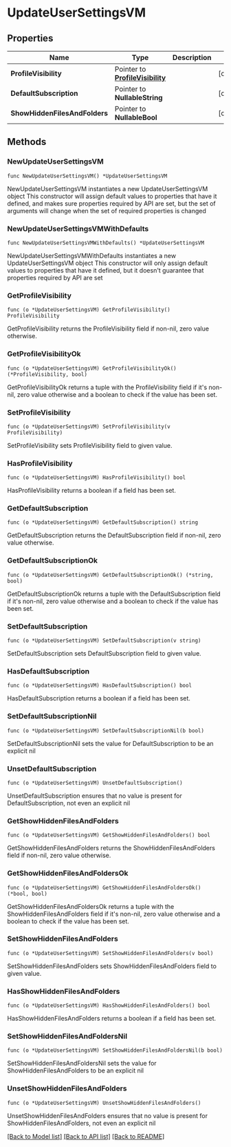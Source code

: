 # UpdateUserSettingsVM

## Properties

Name | Type | Description | Notes
------------ | ------------- | ------------- | -------------
**ProfileVisibility** | Pointer to [**ProfileVisibility**](ProfileVisibility.md) |  | [optional] 
**DefaultSubscription** | Pointer to **NullableString** |  | [optional] 
**ShowHiddenFilesAndFolders** | Pointer to **NullableBool** |  | [optional] 

## Methods

### NewUpdateUserSettingsVM

`func NewUpdateUserSettingsVM() *UpdateUserSettingsVM`

NewUpdateUserSettingsVM instantiates a new UpdateUserSettingsVM object
This constructor will assign default values to properties that have it defined,
and makes sure properties required by API are set, but the set of arguments
will change when the set of required properties is changed

### NewUpdateUserSettingsVMWithDefaults

`func NewUpdateUserSettingsVMWithDefaults() *UpdateUserSettingsVM`

NewUpdateUserSettingsVMWithDefaults instantiates a new UpdateUserSettingsVM object
This constructor will only assign default values to properties that have it defined,
but it doesn't guarantee that properties required by API are set

### GetProfileVisibility

`func (o *UpdateUserSettingsVM) GetProfileVisibility() ProfileVisibility`

GetProfileVisibility returns the ProfileVisibility field if non-nil, zero value otherwise.

### GetProfileVisibilityOk

`func (o *UpdateUserSettingsVM) GetProfileVisibilityOk() (*ProfileVisibility, bool)`

GetProfileVisibilityOk returns a tuple with the ProfileVisibility field if it's non-nil, zero value otherwise
and a boolean to check if the value has been set.

### SetProfileVisibility

`func (o *UpdateUserSettingsVM) SetProfileVisibility(v ProfileVisibility)`

SetProfileVisibility sets ProfileVisibility field to given value.

### HasProfileVisibility

`func (o *UpdateUserSettingsVM) HasProfileVisibility() bool`

HasProfileVisibility returns a boolean if a field has been set.

### GetDefaultSubscription

`func (o *UpdateUserSettingsVM) GetDefaultSubscription() string`

GetDefaultSubscription returns the DefaultSubscription field if non-nil, zero value otherwise.

### GetDefaultSubscriptionOk

`func (o *UpdateUserSettingsVM) GetDefaultSubscriptionOk() (*string, bool)`

GetDefaultSubscriptionOk returns a tuple with the DefaultSubscription field if it's non-nil, zero value otherwise
and a boolean to check if the value has been set.

### SetDefaultSubscription

`func (o *UpdateUserSettingsVM) SetDefaultSubscription(v string)`

SetDefaultSubscription sets DefaultSubscription field to given value.

### HasDefaultSubscription

`func (o *UpdateUserSettingsVM) HasDefaultSubscription() bool`

HasDefaultSubscription returns a boolean if a field has been set.

### SetDefaultSubscriptionNil

`func (o *UpdateUserSettingsVM) SetDefaultSubscriptionNil(b bool)`

 SetDefaultSubscriptionNil sets the value for DefaultSubscription to be an explicit nil

### UnsetDefaultSubscription
`func (o *UpdateUserSettingsVM) UnsetDefaultSubscription()`

UnsetDefaultSubscription ensures that no value is present for DefaultSubscription, not even an explicit nil
### GetShowHiddenFilesAndFolders

`func (o *UpdateUserSettingsVM) GetShowHiddenFilesAndFolders() bool`

GetShowHiddenFilesAndFolders returns the ShowHiddenFilesAndFolders field if non-nil, zero value otherwise.

### GetShowHiddenFilesAndFoldersOk

`func (o *UpdateUserSettingsVM) GetShowHiddenFilesAndFoldersOk() (*bool, bool)`

GetShowHiddenFilesAndFoldersOk returns a tuple with the ShowHiddenFilesAndFolders field if it's non-nil, zero value otherwise
and a boolean to check if the value has been set.

### SetShowHiddenFilesAndFolders

`func (o *UpdateUserSettingsVM) SetShowHiddenFilesAndFolders(v bool)`

SetShowHiddenFilesAndFolders sets ShowHiddenFilesAndFolders field to given value.

### HasShowHiddenFilesAndFolders

`func (o *UpdateUserSettingsVM) HasShowHiddenFilesAndFolders() bool`

HasShowHiddenFilesAndFolders returns a boolean if a field has been set.

### SetShowHiddenFilesAndFoldersNil

`func (o *UpdateUserSettingsVM) SetShowHiddenFilesAndFoldersNil(b bool)`

 SetShowHiddenFilesAndFoldersNil sets the value for ShowHiddenFilesAndFolders to be an explicit nil

### UnsetShowHiddenFilesAndFolders
`func (o *UpdateUserSettingsVM) UnsetShowHiddenFilesAndFolders()`

UnsetShowHiddenFilesAndFolders ensures that no value is present for ShowHiddenFilesAndFolders, not even an explicit nil

[[Back to Model list]](../README.md#documentation-for-models) [[Back to API list]](../README.md#documentation-for-api-endpoints) [[Back to README]](../README.md)


